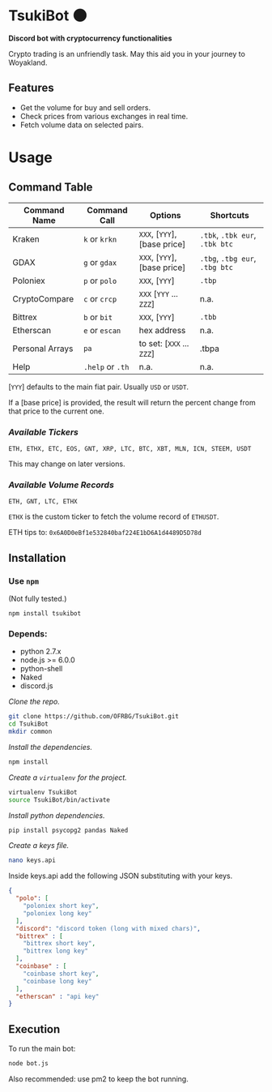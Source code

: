 # TsukiBot 🌑 
**Discord bot with cryptocurrency functionalities**

Crypto trading is an unfriendly task. May this aid you in your journey to Woyakland.

## Features
+ Get the volume for buy and sell orders.
+ Check prices from various exchanges in real time.
+ Fetch volume data on selected pairs.

# Usage

## Command Table

|  Command Name   |  Command Call    |  Options    | Shortcuts |
|------|------|------|------|
|   Kraken   | `k` or `krkn`     |  `XXX`, [`YYY`], [base price]    | `.tbk`, `.tbk eur`, `.tbk btc`|
|   GDAX   | `g` or `gdax`     |  `XXX`, [`YYY`], [base price]    | `.tbg`, `.tbg eur`, `.tbg btc`|
|   Poloniex   | `p` or `polo`     |  `XXX`, [`YYY`]    | `.tbp`|
| CryptoCompare | `c` or `crcp` | `XXX` [`YYY` ... `ZZZ`] | n.a. |
|   Bittrex   | `b` or `bit`     |  `XXX`, [`YYY`]    | `.tbb`|
|   Etherscan   | `e` or `escan`     |  hex address   |  n.a. |
| Personal Arrays  | `pa`| to set: [`XXX` ... `ZZZ`] | .tbpa |
|   Help   | `.help` or `.th`     |  n.a.   |  n.a. |

[`YYY`] defaults to the main fiat pair. Usually `USD` or `USDT`.

If a [base price] is provided, the result will return the percent change from that price to the current one.

### _Available Tickers_
```
ETH, ETHX, ETC, EOS, GNT, XRP, LTC, BTC, XBT, MLN, ICN, STEEM, USDT
```

This may change on later versions.

### _Available Volume Records_
```
ETH, GNT, LTC, ETHX
```

`ETHX` is the custom ticker to fetch the volume record of `ETHUSDT`.

ETH tips to: `0x6A0D0eBf1e532840baf224E1bD6A1d4489D5D78d`


## Installation

### Use `npm` 

(Not fully tested.)

```
npm install tsukibot
```

### Depends:
+ python 2.7.x
+ node.js >= 6.0.0
+ python-shell
+ Naked
+ discord.js

*Clone the repo.*

```bash
git clone https://github.com/OFRBG/TsukiBot.git
cd TsukiBot
mkdir common
```

*Install the dependencies.*

```bash
npm install
```

*Create a `virtualenv` for the project.*

```bash
virtualenv TsukiBot
source TsukiBot/bin/activate
```

*Install python dependencies.*

```bash
pip install psycopg2 pandas Naked
```

*Create a keys file.*

```bash
nano keys.api
```

Inside keys.api add the following JSON substituting with your keys.

```json
{
  "polo": [
    "poloniex short key",
    "poloniex long key"
  ],
  "discord": "discord token (long with mixed chars)",
  "bittrex" : [
    "bittrex short key",
    "bittrex long key"
  ],
  "coinbase" : [
    "coinbase short key",
    "coinbase long key"
  ],
  "etherscan" : "api key"
}
```

## Execution

To run the main bot:

```bash
node bot.js
```

Also recommended: use pm2 to keep the bot running.
